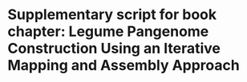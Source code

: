 # Supplementary script for book chapter: Legume Pangenome Construction Using an Iterative Mapping and Assembly Approach


